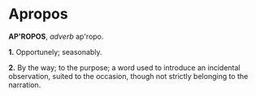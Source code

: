 # Apropos

**AP'ROPOS**, _adverb_ ap'ropo.

**1.** Opportunely; seasonably.

**2.** By the way; to the purpose; a word used to introduce an incidental observation, suited to the occasion, though not strictly belonging to the narration.